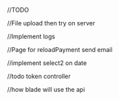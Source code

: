 //TODO

//File upload then try on server

//Implement logs

//Page for reloadPayment send email

//implement select2 on date

//todo token controller

//how blade will use the api
